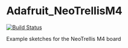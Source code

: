 # Adafruit_NeoTrellisM4

[![Build Status](https://travis-ci.com/adafruit/Adafruit_NeoTrellisM4.svg?branch=master)](https://travis-ci.com/adafruit/Adafruit_NeoTrellisM4)

Example sketches for the NeoTrellis M4 board
